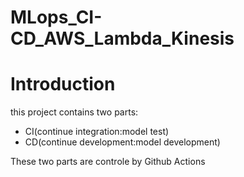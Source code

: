 # MLops_CI-CD_AWS_Lambda_Kinesis

# Introduction

 this project contains two parts:
 - CI(continue integration:model test)
 - CD(continue development:model development)

 These two parts are controle by Github Actions